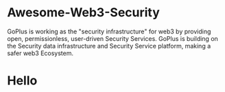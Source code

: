 # Awesome-Web3-Security

GoPlus is working as the "security infrastructure" for web3 by providing open, permissionless, user-driven Security Services. GoPlus is building on the Security data infrastructure and Security Service platform, making a safer web3 Ecosystem.

<h1> Hello</h1>
